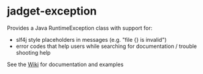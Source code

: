 # jadget-exception

Provides a Java RuntimeException class with support for:
* slf4j style placeholders in messages (e.g. "file {} is invalid")
* error codes that help users while searching for documentation / trouble shooting help

See the [Wiki](https://github.com/jadget/jadget-exception/wiki/) for documentation and examples
